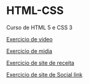 # HTML-CSS
 Curso de HTML 5 e CSS 3
 
<a href="https://agnesta90.github.io/HTML-CSS/exercicio%20de%20video/">Exercicio de video</a>

<a href="https://agnesta90.github.io/HTML-CSS/exercicio%20de%20midia/">Exercicio de midia</a>

<a href="https://agnesta90.github.io/HTML-CSS/exercicio%20de%20receita/">Exercicio de site de receita</a>

<a href="https://agnesta90.github.io/HTML-CSS/exercicio%20de%20social%20link/">Exercicio de site de Social link</a>
